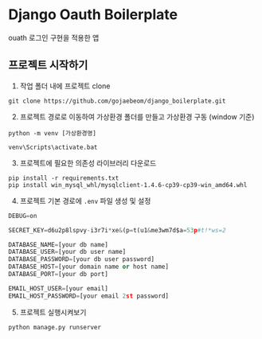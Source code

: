 # Django Oauth Boilerplate
ouath 로그인 구현을 적용한 앱

## 프로젝트 시작하기 

1. 작업 폴더 내에 프로젝트 clone 
```git 
git clone https://github.com/gojaebeom/django_boilerplate.git
```

2. 프로젝트 경로로 이동하여 가상환경 폴더를 만들고 가상환경 구동 (window 기준)
```pip
python -m venv [가상환경명]

venv\Scripts\activate.bat
```

3. 프로젝트에 필요한 의존성 라이브러리 다운로드
```pip
pip install -r requirements.txt
pip install win_mysql_whl/mysqlclient-1.4.6-cp39-cp39-win_amd64.whl
```

4. 프로젝트 기본 경로에 `.env` 파일 생성 및 설정
```python 
DEBUG=on

SECRET_KEY=d6u2p8lspvy-i3r7i*xe&(p=t(u1&me3wm7d$a=53p#t!*ws=2

DATABASE_NAME=[your db name]
DATABASE_USER=[your db user name]
DATABASE_PASSWORD=[your db user password]
DATABASE_HOST=[your domain name or host name]
DATABASE_PORT=[your db port]

EMAIL_HOST_USER=[your email]
EMAIL_HOST_PASSWORD=[your email 2st password]
```

5. 프로젝트 실행시켜보기
```python 
python manage.py runserver
```
